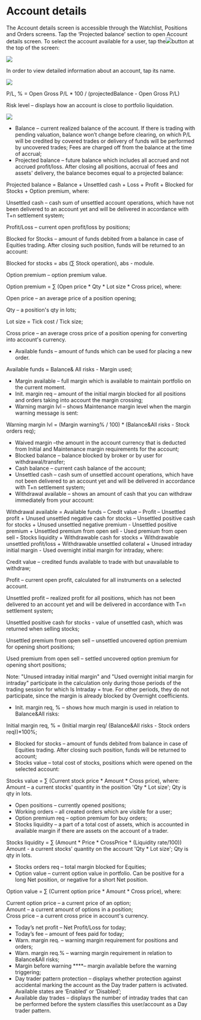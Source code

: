 # Account details

The Account details screen is accessible through the Watchlist, Positions and Orders screens. Tap the ‘Projected balance’ section to open Account details screen. To select the account available for a user, tap the![](../../../.gitbook/assets/first%20%281%29.png)button at the top of the screen:

![](../../../.gitbook/assets/1%20%28115%29.png)

In order to view detailed information about an account, tap its name.

![](../../../.gitbook/assets/2%20%2899%29.png)

P/L, % = Open Gross P/L \* 100 / \(projectedBalance - Open Gross P/L\) 

Risk level – displays how an account is close to portfolio liquidation.

![](../../../.gitbook/assets/3%20%2884%29.png)

* Balance – current realized balance of the account. If there is trading with pending valuation, balance won’t change before clearing, on which P/L will be credited by covered trades or delivery of funds will be performed by uncovered trades; Fees are charged off from the balance at the time of accrual;
* Projected balance – future balance which includes all accrued and not accrued profit/loss. After closing all positions, accrual of fees and assets' delivery, the balance becomes equal to a projected balance:

Projected balance = Balance + Unsettled cash + Loss + Profit + Blocked for Stocks + Option premium, where:

Unsettled cash – cash sum of unsettled account operations, which have not been delivered to an account yet and will be delivered in accordance with T+n settlement system;

Profit/Loss – current open profit/loss by positions;

Blocked for Stocks – amount of funds debited from a balance in case of Equities trading. After closing such position, funds will be returned to an account:

Blocked for stocks = abs \(∑ Stock operation\), abs - module.

Option premium – option premium value.

Option premium = ∑ \(Open price \* Qty \* Lot size \* Cross price\), where:

Open price – an average price of a position opening;

Qty – a position's qty in lots;

Lot size = Tick cost / Tick size;

Cross price – an average cross price of a position opening for converting into account's currency.

* Available funds – amount of funds which can be used for placing a new order. 

Available funds = Balance& All risks - Margin used;

* Margin available – full margin which is available to maintain portfolio on the current moment. 
* Init. margin req – amount of the initial margin blocked for all positions and orders taking into account the margin crossing;
* Warning margin lvl – shows Maintenance margin level when the margin warning message is sent:

Warning margin lvl = \(Margin warning% / 100\) \* \(Balance&All risks - Stock orders req\);

* Waived margin –the amount in the account currency that is deducted from Initial and Maintenance margin requirements for the account;
* Blocked balance – balance blocked by broker or by user for withdrawal/transfer;
* Cash balance – current cash balance of the account;
* Unsettled cash – сash sum of unsettled account operations, which have not been delivered to an account yet and will be delivered in accordance with T+n settlement system;
* Withdrawal available – shows an amount of cash that you can withdraw immediately from your account:

Withdrawal available = Available funds – Credit value – Profit – Unsettled profit + Unused unsettled negative cash for stocks – Unsettled positive cash for stocks + Unused unsettled negative premium - Unsettled positive premium + Unsettled premium from open sell - Used premium from open sell **-** Stocks liquidity + Withdrawable cash for stocks + Withdrawable unsettled profit/loss + Withdrawable unsettled collateral + Unused intraday initial margin - Used overnight initial margin for intraday, where:

Credit value – credited funds available to trade with but unavailable to withdraw;

Profit – current open profit, calculated for all instruments on a selected account.

Unsettled profit – realized profit for all positions, which has not been delivered to an account yet and will be delivered in accordance with T+n settlement system;

Unsettled positive cash for stocks - value of unsettled cash, which was returned when selling stocks;

Unsettled premium from open sell – unsettled uncovered option premium for opening short positions;

Used premium from open sell – settled uncovered option premium for opening short positions;

Note: "Unused intraday initial margin" and "Used overnight initial margin for intraday" participate in the calculation only during those periods of the trading session for which Is Intraday = true. For other periods, they do not participate, since the margin is already blocked by Overnight coefficients.

* Init. margin req, % – shows how much margin is used in relation to Balance&All risks:

Initial margin req, % = \(Initial margin req/ \(Balance&All risks - Stock orders req\)\)\*100%;

* Blocked for stocks – amount of funds debited from balance in case of Equities trading. After closing such position, funds will be returned to account;
* Stocks value – total cost of stocks, positions which were opened on the selected account:

 Stocks value = ∑ \(Current stock price \* Amount \* Cross price\), where:  
 Amount – a current stocks' quantity in the position 'Qty \* Lot size'; Qty is qty in lots.

* Open positions – currently opened positions;
* Working orders – all created orders which are visible for a user;
* Option premium req – option premium for buy orders;
* Stocks liquidity – a part of a total cost of assets, which is accounted in available margin if there are assets on the account of a trader.

Stocks liquidity = ∑ \(Amount \* Price \* CrossPrice \* \(Liquidity rate/100\)\) Amount - a current stocks' quantity on the account 'Qty \* Lot size'; Qty is qty in lots.

* Stocks orders req – total margin blocked for Equities;
* Option value – сurrent option value in portfolio. Can be positive for a long Net position, or negative for a short Net position. 

Option value = ∑ \(Current option price \* Amount \* Cross price\), where:

Current option price – a current price of an option;  
Amount – a current amount of options in a position;  
Cross price – a current cross price in account's currency.

* Today’s net profit – Net Profit/Loss for today;
* Today’s fee ­– amount of fees paid for today;
* Warn. margin req. – warning margin requirement for positions and orders;
* Warn. margin req.% – warning margin requirement in relation to Balance&All risks;
* Margin before warning ****– margin available before the warning triggering;
* Day trader pattern protection –  displays whether protection against accidental marking the account as the Day trader pattern is activated. Available states are ‘Enabled’ or ‘Disabled’;
* Available day trades –  displays the number of intraday trades that can be performed before the system classifies this user/account as a Day trader pattern.

